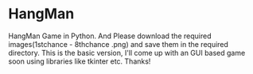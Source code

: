 # HangMan
HangMan Game in Python. And Please download the required images(1stchance - 8thchance .png) and save them in the required directory.
This is the basic version, I'll come up with an GUI based game soon using libraries like tkinter etc.
Thanks!
